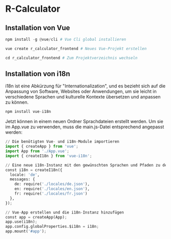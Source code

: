 # R-Calculator

## Installation von Vue
```python 
npm install -g @vue/cli # Vue Cli global installieren

vue create r_calculator_frontend # Neues Vue-Projekt erstellen

cd r_calculator_frontend # Zum Projektverzeichnis wechseln
```

## Installation von i18n
i18n ist eine Abkürzung für "Internationalization", und es bezieht sich auf die Anpassung von Software, Websites oder Anwendungen, um sie leicht in verschiedene Sprachen und kulturelle Kontexte übersetzen und anpassen zu können.

```python 
npm install vue-i18n
```

Jetzt können in einem neuen Ordner Sprachdateien erstellt werden. Um sie im App.vue zu verwenden, muss die main.js-Datei entsprechend angepasst werden:

```python
// Die benötigten Vue- und i18n-Module importieren
import { createApp } from 'vue';
import App from './App.vue';
import { createI18n } from 'vue-i18n';

// Eine neue i18n-Instanz mit den gewünschten Sprachen und Pfaden zu den Sprachdateien erstellen
const i18n = createI18n({
  locale: 'de',
  messages: {
    de: require('./locales/de.json'),
    en: require('./locales/en.json'),
    fr: require('./locales/fr.json')
  },
});

// Vue-App erstellen und die i18n-Instanz hinzufügen
const app = createApp(App);
app.use(i18n);
app.config.globalProperties.$i18n = i18n; 
app.mount('#app');

```